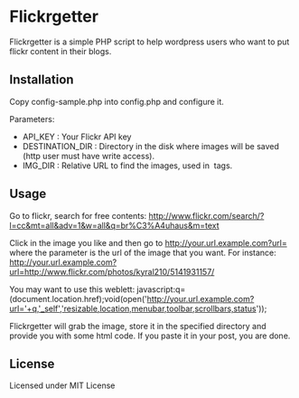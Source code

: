 Flickrgetter
============

Flickrgetter is a simple PHP script to help wordpress users who want to put flickr content in their blogs.

Installation
------------

Copy config-sample.php into config.php and configure it.

Parameters:
 * API_KEY : Your Flickr API key
 * DESTINATION_DIR : Directory in the disk where images will be saved (http user must have write access).
 * IMG_DIR : Relative URL to find the images, used in <img src=''> tags.

Usage
-----

Go to flickr, search for free contents: http://www.flickr.com/search/?l=cc&mt=all&adv=1&w=all&q=br%C3%A4uhaus&m=text

Click in the image you like and then go to http://your.url.example.com?url= where the parameter is the url of the image that you want. For instance: http://your.url.example.com?url=http://www.flickr.com/photos/kyral210/5141931157/

You may want to use this weblett: javascript:q=(document.location.href);void(open('http://your.url.example.com?url='+q,'_self','resizable,location,menubar,toolbar,scrollbars,status'));

Flickrgetter will grab the image, store it in the specified directory and provide you with some html code. If you paste it in your post, you are done.


License
-------
Licensed under MIT License
